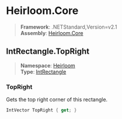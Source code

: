# Heirloom.Core

> **Framework**: .NETStandard,Version=v2.1  
> **Assembly**: [Heirloom.Core][0]  

## IntRectangle.TopRight

> **Namespace**: [Heirloom][0]  
> **Type**: [IntRectangle][1]  

### TopRight

Gets the top right corner of this rectangle.

```cs
IntVector TopRight { get; }
```

[0]: ../Heirloom.Core.md
[1]: Heirloom.IntRectangle.md
